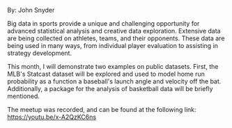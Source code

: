 By: John Snyder

Big data in sports provide a unique and challenging opportunity for advanced statistical analysis and creative data exploration. Extensive data are being collected on athletes, teams, and their opponents. These data are being used in many ways, from individual player evaluation to assisting in strategy development.

This month, I will demonstrate two examples on public datasets. First, the MLB's Statcast dataset will be explored and used to model home run probability as a function a baseball's launch angle and velocity off the bat. Additionally, a package for the analysis of basketball data will be briefly mentioned.

The meetup was recorded, and can be found at the following link:
https://youtu.be/x-A2QzKC6ns